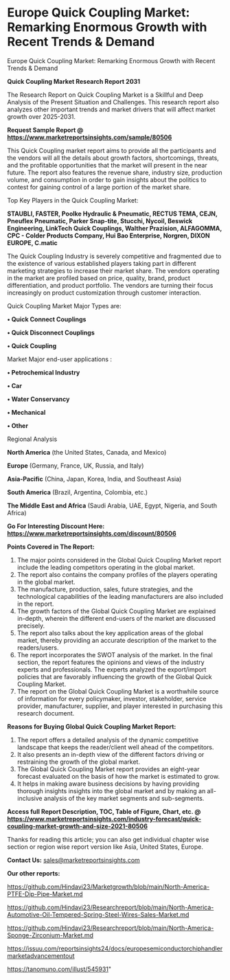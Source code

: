 # Europe Quick Coupling Market: Remarking Enormous Growth with Recent Trends & Demand
Europe Quick Coupling Market: Remarking Enormous Growth with Recent Trends & Demand

<strong>Quick Coupling Market Research Report 2031</strong>

The Research Report on Quick Coupling Market is a Skillful and Deep Analysis of the Present Situation and Challenges. This research report also analyzes other important trends and market drivers that will affect market growth over 2025-2031.

<strong>Request Sample Report @ <a href=https://www.marketreportsinsights.com/sample/80506>https://www.marketreportsinsights.com/sample/80506</a></strong>

This Quick Coupling market report aims to provide all the participants and the vendors will all the details about growth factors, shortcomings, threats, and the profitable opportunities that the market will present in the near future. The report also features the revenue share, industry size, production volume, and consumption in order to gain insights about the politics to contest for gaining control of a large portion of the market share.

Top Key Players in the Quick Coupling Market:

<strong>STAUBLI, FASTER, Poolke Hydraulic & Pneumatic, RECTUS TEMA, CEJN, Pneuflex Pneumatic, Parker Snap-tite, Stucchi, Nycoil, Beswick Engineering, LinkTech Quick Couplings, Walther Prazision, ALFAGOMMA, CPC - Colder Products Company, Hui Bao Enterprise, Norgren, DIXON EUROPE, C.matic</strong>

The Quick Coupling Industry is severely competitive and fragmented due to the existence of various established players taking part in different marketing strategies to increase their market share. The vendors operating in the market are profiled based on price, quality, brand, product differentiation, and product portfolio. The vendors are turning their focus increasingly on product customization through customer interaction.

Quick Coupling Market Major Types are:

<strong>• Quick Connect Couplings

• Quick Disconnect Couplings

• Quick Coupling</strong>

Market Major end-user applications :

<strong>• Petrochemical Industry

• Car

• Water Conservancy

• Mechanical

• Other</strong>

Regional Analysis

</u><strong><b>North America</b></strong> (the United States, Canada, and Mexico)

<strong><b>Europe </b></strong>(Germany, France, UK, Russia, and Italy)

<strong><b>Asia-Pacific</b></strong> (China, Japan, Korea, India, and Southeast Asia)

<strong><b>South America</b></strong> (Brazil, Argentina, Colombia, etc.)

<strong><b>The Middle East and Africa</b></strong> (Saudi Arabia, UAE, Egypt, Nigeria, and South Africa)

<strong>Go For Interesting Discount Here: <a href=https://www.marketreportsinsights.com/discount/80506>https://www.marketreportsinsights.com/discount/80506</a></strong>

<strong>Points Covered in The Report:</strong>
<ol>
  <li>The major points considered in the Global Quick Coupling Market report include the leading competitors operating in the global market.</li>
  <li>The report also contains the company profiles of the players operating in the global market.</li>
  <li>The manufacture, production, sales, future strategies, and the technological capabilities of the leading manufacturers are also included in the report.</li>
  <li>The growth factors of the Global Quick Coupling Market are explained in-depth, wherein the different end-users of the market are discussed precisely.</li>
  <li>The report also talks about the key application areas of the global market, thereby providing an accurate description of the market to the readers/users.</li>
  <li>The report incorporates the SWOT analysis of the market. In the final section, the report features the opinions and views of the industry experts and professionals. The experts analyzed the export/import policies that are favorably influencing the growth of the Global Quick Coupling Market.</li>
  <li>The report on the Global Quick Coupling Market is a worthwhile source of information for every policymaker, investor, stakeholder, service provider, manufacturer, supplier, and player interested in purchasing this research document.</li>
</ol>
<strong>Reasons for Buying Global Quick Coupling Market Report:</strong>

<ol>
  <li>The report offers a detailed analysis of the dynamic competitive landscape that keeps the reader/client well ahead of the competitors.</li>
  <li>It also presents an in-depth view of the different factors driving or restraining the growth of the global market.</li>
  <li>The Global Quick Coupling Market report provides an eight-year forecast evaluated on the basis of how the market is estimated to grow.</li>
  <li>It helps in making aware business decisions by having providing thorough insights insights into the global market and by making an all-inclusive analysis of the key market segments and sub-segments.</li>
</ol>
<strong>Access full Report Description, TOC, Table of Figure, Chart, etc. @ <a href=https://www.marketreportsinsights.com/industry-forecast/quick-coupling-market-growth-and-size-2021-80506>https://www.marketreportsinsights.com/industry-forecast/quick-coupling-market-growth-and-size-2021-80506</a></strong>


Thanks for reading this article; you can also get individual chapter wise section or region wise report version like Asia, United States, Europe.

<strong>Contact Us:</strong>
sales@marketreportsinsights.com

<strong>Our other reports:</strong>

<a href=https://github.com/Hindavi23/Marketgrowth/blob/main/North-America-PTFE-Dip-Pipe-Market.md>https://github.com/Hindavi23/Marketgrowth/blob/main/North-America-PTFE-Dip-Pipe-Market.md</a>

<a href=https://github.com/Hindavi23/Researchreport/blob/main/North-America-Automotive-Oil-Tempered-Spring-Steel-Wires-Sales-Market.md>https://github.com/Hindavi23/Researchreport/blob/main/North-America-Automotive-Oil-Tempered-Spring-Steel-Wires-Sales-Market.md</a>

<a href=https://github.com/Hindavi23/Researchreport/blob/main/North-America-Sponge-Zirconium-Market.md>https://github.com/Hindavi23/Researchreport/blob/main/North-America-Sponge-Zirconium-Market.md</a>

<a href=https://issuu.com/reportsinsights24/docs/europesemiconductorchiphandlermarketadvancementout>https://issuu.com/reportsinsights24/docs/europesemiconductorchiphandlermarketadvancementout</a>

<a href=https://tanomuno.com/illust/545931>https://tanomuno.com/illust/545931</a>"
